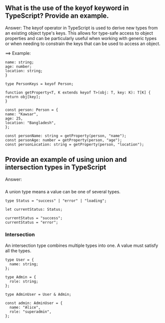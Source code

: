 ## What is the use of the keyof keyword in TypeScript? Provide an example.

Answer:
The keyof operator in TypeScript is used to derive new types from an existing object type's keys. This allows for type-safe access to object properties and can be particularly useful when working with generic types or when needing to constrain the keys that can be used to access an object.

==> Example:

```interface Person {
name: string;
age: number;
location: string;
}

type PersonKeys = keyof Person;

function getProperty<T, K extends keyof T>(obj: T, key: K): T[K] {
return obj[key];
}

const person: Person = {
name: "Kawsar",
age: 25,
location: "Bangladesh",
};

const personName: string = getProperty(person, "name");
const personAge: number = getProperty(person, "age");
const personLocation: string = getProperty(person, "location");
```

## Provide an example of using union and intersection types in TypeScript

Answer:

###

A union type means a value can be one of several types.

```
type Status = "success" | "error" | "loading";

let currentStatus: Status;

currentStatus = "success";
currentStatus = "error";
```

### Intersection

An intersection type combines multiple types into one. A value must satisfy all the types.

```
type User = {
  name: string;
};

type Admin = {
  role: string;
};

type AdminUser = User & Admin;

const admin: AdminUser = {
  name: "Alice",
  role: "superadmin",
};

```
